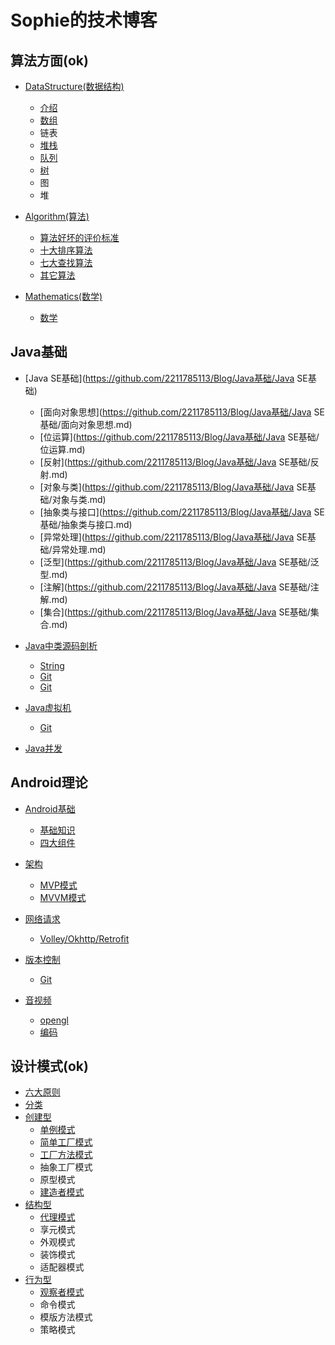 # Sophie的技术博客

## 算法方面(ok)

* [DataStructure(数据结构)](https://github.com/2211785113/Blog/数据结构与算法/DataStructure)
    * [介绍](https://github.com/2211785113/Blog//数据结构与算法/DataStructure/介绍.md)
    * [数组](https://github.com/2211785113/Blog//数据结构与算法/DataStructure/1数组.md)
    * 链表
    * [堆栈](https://github.com/2211785113/Blog/数据结构与算法/DataStructure/3堆栈.md)
    * [队列](https://github.com/2211785113/Blog/数据结构与算法/DataStructure/4队列.md)
    * [树](https://github.com/2211785113/Blog/数据结构与算法/DataStructure/5树.md)
    * 图
    * 堆

* [Algorithm(算法)](https://github.com/2211785113/Blog/数据结构与算法/Algorithm)
    * [算法好坏的评价标准](https://github.com/2211785113/Blog/数据结构与算法/Algorithm/算法好坏的评价标准.md)
    * [十大排序算法](https://github.com/2211785113/Blog/数据结构与算法/Algorithm/十大排序算法.md)
    * [七大查找算法](https://github.com/2211785113/Blog/数据结构与算法/Algorithm/七大查找算法.md)
    * [其它算法](https://github.com/2211785113/Blog/数据结构与算法/Algorithm/其它算法.md)

* [Mathematics(数学)](https://github.com/2211785113/Blog/数据结构与算法/Mathematics)
    * [数学](https://github.com/2211785113/Blog/数据结构与算法/Mathematics/数学.md)

## Java基础

* [Java SE基础](https://github.com/2211785113/Blog/Java基础/Java SE基础)
    * [面向对象思想](https://github.com/2211785113/Blog/Java基础/Java SE基础/面向对象思想.md)
    * [位运算](https://github.com/2211785113/Blog/Java基础/Java SE基础/位运算.md)
    * [反射](https://github.com/2211785113/Blog/Java基础/Java SE基础/反射.md)
    * [对象与类](https://github.com/2211785113/Blog/Java基础/Java SE基础/对象与类.md)
    * [抽象类与接口](https://github.com/2211785113/Blog/Java基础/Java SE基础/抽象类与接口.md)
    * [异常处理](https://github.com/2211785113/Blog/Java基础/Java SE基础/异常处理.md)
    * [泛型](https://github.com/2211785113/Blog/Java基础/Java SE基础/泛型.md)
    * [注解](https://github.com/2211785113/Blog/Java基础/Java SE基础/注解.md)
    * [集合](https://github.com/2211785113/Blog/Java基础/Java SE基础/集合.md)

* [Java中类源码剖析](https://github.com/2211785113/Blog/Java基础/Java中类源码剖析)
    * [String](https://github.com/2211785113/Blog/Java基础/Java中类源码剖析/String.md)
    * [Git](https://github.com/2211785113/Blog/Java基础/Java中类源码剖析/HashMap.md)
    * [Git](https://github.com/2211785113/Blog/Java基础/Java中类源码剖析/ArrayList.md)

* [Java虚拟机](https://github.com/2211785113/Blog/Java基础/Java虚拟机)
    * [Git](https://github.com/2211785113/Blog/Java基础/Java虚拟机/JVM.md)

* [Java并发](https://github.com/2211785113/Blog/Java基础/Java并发)

## Android理论

* [Android基础](https://github.com/2211785113/Blog/Android理论/Android基础)
    * [基础知识](https://github.com/2211785113/Blog/Android理论/Android基础/基础知识.md)
    * [四大组件](https://github.com/2211785113/Blog/Android理论/Android基础/四大组件.md)

* [架构](https://github.com/2211785113/Blog/Android理论/架构)
    * [MVP模式](https://github.com/2211785113/Blog/Android理论/架构/MVP模式.md)
    * [MVVM模式](https://github.com/2211785113/Blog/Android理论/架构/MVVM模式.md)

* [网络请求](https://github.com/2211785113/Blog/Android理论/网络请求)
    * [Volley/Okhttp/Retrofit](https://github.com/2211785113/Blog/Android理论/网络请求/Volley/Okhttp/Retrofit.md)

* [版本控制](https://github.com/2211785113/Blog/Android理论/版本控制)
    * [Git](https://github.com/2211785113/Blog/Android理论/版本控制/Git.md)

* [音视频](https://github.com/2211785113/Blog/Android理论/音视频)
    * [opengl](https://github.com/2211785113/Blog/Android理论/音视频/opengl.md)
    * [编码](https://github.com/2211785113/Blog/Android理论/音视频/编码.md)

## 设计模式(ok)

* [六大原则](https://github.com/2211785113/Blog/设计模式/六大原则.md)
* [分类](https://github.com/2211785113/Blog/设计模式/分类.md)
* [创建型](https://github.com/2211785113/Blog/设计模式/创建型)
    * [单例模式](https://github.com/2211785113/Blog/设计模式/创建型/单例模式.md)
    * [简单工厂模式](https://github.com/2211785113/Blog/设计模式/创建型/简单工厂模式.md)
    * [工厂方法模式](https://github.com/2211785113/Blog/设计模式/创建型/工厂方法模式.md)
    * 抽象工厂模式
    * 原型模式
    * [建造者模式](https://github.com/2211785113/Blog/设计模式/创建型/建造者模式.md)
* [结构型](https://github.com/2211785113/Blog/设计模式/结构型)
    * [代理模式](https://github.com/2211785113/Blog/设计模式/结构型/代理模式.md)
    * 享元模式
    * 外观模式
    * 装饰模式
    * 适配器模式
* [行为型](https://github.com/2211785113/Blog/设计模式/行为型)
    * [观察者模式](https://github.com/2211785113/Blog/设计模式/行为型/观察者模式.md)
    * 命令模式
    * 模版方法模式
    * 策略模式


